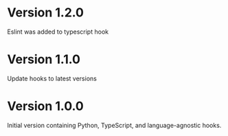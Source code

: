 # Version 1.2.0
Eslint was added to typescript hook

# Version 1.1.0
Update hooks to latest versions

# Version 1.0.0
Initial version containing Python, TypeScript, and language-agnostic hooks.
